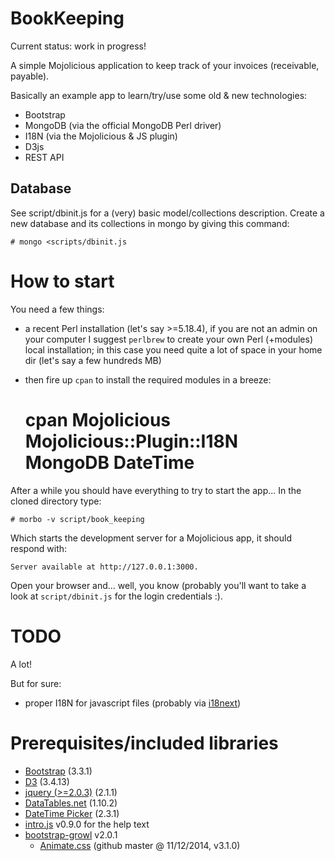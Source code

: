 # BookKeeping

Current status: work in progress!

A simple Mojolicious application to keep track of your invoices (receivable, payable).

Basically an example app to learn/try/use some old & new technologies:

* Bootstrap
* MongoDB (via the official MongoDB Perl driver)
* I18N (via the Mojolicious & JS plugin)
* D3js
* REST API

## Database

See script/dbinit.js for a (very) basic model/collections description. Create a new database and its collections in mongo by giving this command:

    # mongo <scripts/dbinit.js

# How to start

You need a few things:

* a recent Perl installation (let's say >=5.18.4), if you are not an admin on your computer I suggest ``perlbrew`` to create your own Perl (+modules) local installation; in this case you need quite a lot of space in your home dir (let's say a few hundreds MB)
* then fire up `cpan` to install the required modules in a breeze:

    # cpan Mojolicious Mojolicious::Plugin::I18N MongoDB DateTime

After a while you should have everything to try to start the app... In the cloned directory type:

    # morbo -v script/book_keeping

Which starts the development server for a Mojolicious app, it should respond with:

    Server available at http://127.0.0.1:3000.

Open your browser and... well, you know (probably you'll want to take a look at `script/dbinit.js` for the login credentials :).

# TODO

A lot!

But for sure:

* proper I18N for javascript files (probably via [i18next](http://i18next.com))

# Prerequisites/included libraries

  - [Bootstrap](http:///getbootstrap.com) (3.3.1)
  - [D3](http://d3js.org) (3.4.13)
  - [jquery (>=2.0.3)](http://jquery.com) (2.1.1)
  - [DataTables.net](http://datatables.net) (1.10.2)
  - [DateTime Picker](http://www.malot.fr/bootstrap-datetimepicker/) (2.3.1)
  - [intro.js](http://usablica.github.io/intro.js/) v0.9.0 for the help text
  - [bootstrap-growl](http://bootstrap-growl.remabledesigns.com/) v2.0.1
    - [Animate.css](http://daneden.github.io/animate.css/) (github master @ 11/12/2014, v3.1.0)
